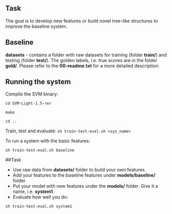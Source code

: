 Task
----

The goal is to develop new features or build novel tree-like structures to improve the baseline system.

Baseline
--------

**datasets** - contains a folder with raw datasets for training (folder **train/**) and testing (folder **test/**). The golden labels, i.e. true scores are in the folder **gold/**. Please refer to the **00-readme.txt** for a more detailed description.

Running the system
------------------
Compile the SVM binary:

`cd SVM-Light-1.5-rer`

`make`

`cd ..`

Train, test and evaluate:
`sh train-test-eval.sh <sys_name>`

To run a system with the basic features:

`sh train-test-eval.sh baseline`

##Task

* Use raw data from **datasets/** folder to build your own features. 
* Add your features to the baseline features under **models/baseline/** folder
* Put your model with new features under the **models/** folder. Give it a name, i.e. **system1**.
* Evaluate how well you do: 

`sh train-test-eval.sh system1`